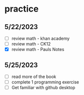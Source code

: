 # practice

## 5/22/2023

- [ ] review math - khan academy 
- [ ] review math - CK12 
- [x] review math - Pauls Notes

## 5/25/2023

- [ ] read more of the book
- [ ] complete 1 programming exercise
- [ ] Get familiar with github desktop